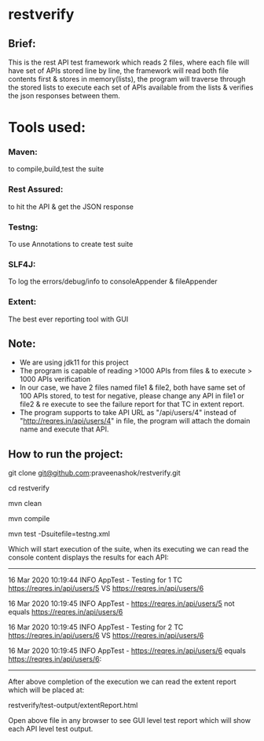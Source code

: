# restverify

## Brief:
This is the rest API test framework which reads 2 files, where each file will have set of APIs stored line by line, the framework will read both file contents first & stores in memory(lists), the program will traverse through the stored lists to execute each set of APIs available from the lists & verifies the json responses between them.

# Tools used:

### Maven:
to compile,build,test the suite  

### Rest Assured:
to hit the API & get the JSON response

### Testng:
To use Annotations to create test suite

### SLF4J:
To log the errors/debug/info to consoleAppender & fileAppender

### Extent:
The best ever reporting tool with GUI

## Note:
* We are using jdk11 for this project
* The program is capable of reading >1000 APIs from files & to execute > 1000 APIs verification
* In our case, we have 2 files named file1 & file2, both have same set of 100 APIs stored, to test for negative, please change any API in file1 or file2 & re execute to see the failure report for that TC in extent report.
* The program supports to take API URL as "/api/users/4" instead of "http://reqres.in/api/users/4" in file, the program will attach the domain name and execute that API.

## How to run the project:
git clone git@github.com:praveenashok/restverify.git

cd restverify

mvn clean

mvn compile

mvn test -Dsuitefile=testng.xml

Which will start execution of the suite, when its executing we can read the console content displays the results for each API:

------------------------------------------------------------------------------------

16 Mar 2020 10:19:44  INFO AppTest - Testing for 1 TC https://reqres.in/api/users/5 VS https://reqres.in/api/users/6

16 Mar 2020 10:19:45  INFO AppTest - https://reqres.in/api/users/5 not equals https://reqres.in/api/users/6

16 Mar 2020 10:19:45  INFO AppTest - Testing for 2 TC https://reqres.in/api/users/6 VS https://reqres.in/api/users/6

16 Mar 2020 10:19:45  INFO AppTest - https://reqres.in/api/users/6 equals https://reqres.in/api/users/6:

------------------------------------------------------------------------------------

After above completion of the execution we can read the extent report which will be placed at:

restverify/test-output/extentReport.html

Open above file in any browser to see GUI level test report which will show each API level test output.
